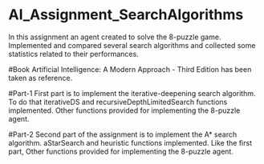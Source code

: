# AI_Assignment_SearchAlgorithms
In this assignment an agent created to solve the 8-puzzle game.
Implemented and compared several search algorithms and collected some statistics related to their performances. 

#Book
Artificial Intelligence: A Modern Approach - Third Edition has been taken as reference.

#Part-1
First part is to implement the iterative-deepening search algorithm. To do that iterativeDS and recursiveDepthLimitedSearch
functions implemented. Other functions provided for implementing the 8-puzzle agent.

#Part-2
Second part of the assignment is to implement the A* search algorithm. aStarSearch and heuristic functions implemented.
Like the first part, Other functions provided for implementing the 8-puzzle agent.
